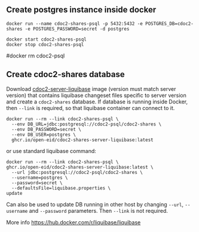 ## Create postgres instance inside docker

```
docker run --name cdoc2-shares-psql -p 5432:5432 -e POSTGRES_DB=cdoc2-shares -e POSTGRES_PASSWORD=secret -d postgres

docker start cdoc2-shares-psql
docker stop cdoc2-shares-psql
```
#docker rm cdoc2-psql


## Create cdoc2-shares database

Download [cdoc2-server-liquibase](https://github.com/orgs/open-eid/packages?ecosystem=container) 
image (version must match server version) that contains liquibase changeset files specific to 
server version and create a `cdoc2-shares` database. If database is running inside Docker, 
then `--link` is required, so that liquibase container can connect to it.
```
docker run --rm --link cdoc2-shares-psql \
  --env DB_URL=jdbc:postgresql://cdoc2-psql/cdoc2-shares \
  --env DB_PASSWORD=secret \
  --env DB_USER=postgres \
  ghcr.io/open-eid/cdoc2-shares-server-liquibase:latest
```

or use standard liquibase command:

```
docker run --rm --link cdoc2-shares-psql \
ghcr.io/open-eid/cdoc2-shares-server-liquibase:latest \
  --url jdbc:postgresql://cdoc2-psql/cdoc2-shares \
  --username=postgres \
  --password=secret \
  --defaultsFile=liquibase.properties \
update
```

Can also be used to update DB running in other host by changing `--url`, `--username` and `--password` parameters. 
Then `--link` is not required.

More info https://hub.docker.com/r/liquibase/liquibase
